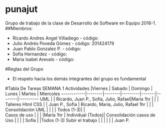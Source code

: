 # punajut
Grupo de trabajo de la clase de Desarrollo de Software en Equipo 2016-1.
##Miembros:
* Ricardo Andres Angel Villadiego - código:
* Julio Andrés Poveda Gómez - código: 201424179
* Juan Pablo Gonzalez P. - código:
* Sofia Hernandez - código:
* Maria Isabel Arevalo - código:
 

#Reglas del Grupo
* El respeto hacia los demás integrantes del grupo es fundamental

#Tabla De Tareas SEMANA 1
Actividades |Viernes | Sabado | Domingo | Lunes | Martes | Miercoles 
------------|--------|--------|---------|-------|--------|----------
UML      |        | Ricardo, Juan P., Sofía, Julio, Rafael|Maria 1hr         |       |        |          
Talleres Html CSS |       | Juan P., Sofía | Ricardo, María, Julio, Rafael 1hr |         |       |        
Consolidación UML |       |        |         | Todos (1-3)|       |        
Casos de uso |       |        |         |María 1hr | Individual (Todos)|
Consolidación casos de Uso |       |        |         |    Sofía  |       |Todos (1-3)
Subir el trabajo |       |        |         |          |       | Juan P.
